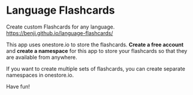 # Language Flashcards
Create custom Flashcards for any language.
https://benji.github.io/language-flashcards/

This app uses onestore.io to store the flashcards.
**Create a free account** and **create a namespace** for this app to store your flashcards so that they are available from anywhere.

If you want to create multiple sets of flashcards, you can create separate namespaces in onestore.io.

Have fun!